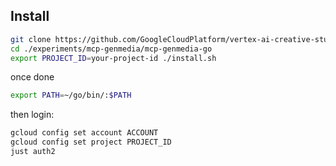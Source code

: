 

## Install


```bash
git clone https://github.com/GoogleCloudPlatform/vertex-ai-creative-studio/
cd ./experiments/mcp-genmedia/mcp-genmedia-go
export PROJECT_ID=your-project-id ./install.sh
```

once done

```bash
export PATH=~/go/bin/:$PATH
```

then login:

```bash
gcloud config set account ACCOUNT
gcloud config set project PROJECT_ID
just auth2
```
